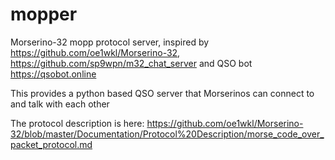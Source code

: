 # mopper
Morserino-32 mopp protocol server, inspired by https://github.com/oe1wkl/Morserino-32, https://github.com/sp9wpn/m32_chat_server and QSO bot https://qsobot.online

This provides a python based QSO server that Morserinos can connect to and talk with each other

The protocol description is here: https://github.com/oe1wkl/Morserino-32/blob/master/Documentation/Protocol%20Description/morse_code_over_packet_protocol.md
